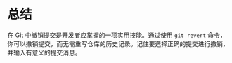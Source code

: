 # 总结

在 Git 中撤销提交是开发者应掌握的一项实用技能。通过使用 `git revert` 命令，你可以撤销提交，而无需重写仓库的历史记录。记住要选择正确的提交进行撤销，并输入有意义的提交消息。
